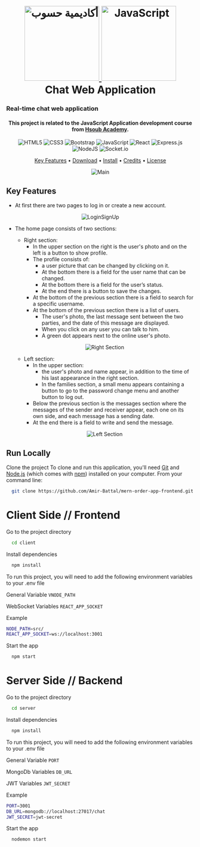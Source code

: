   <h1 align="center">
    <br>
    <a href="https://academy.hsoub.com/learn/javascript-application-development/">
      <img src="https://avatars.githubusercontent.com/u/12829424?s=200&v=4" alt="أكاديمية حسوب" width="200">
      <img src="https://upload.wikimedia.org/wikipedia/commons/6/6a/JavaScript-logo.png" alt="JavaScript" width="200">
    </a>
    <br>
    Chat Web Application
    <br>
  </h1>
  
  <h3>Real-time chat web application</h3>
  
  <h4 align="center">This project is related to the JavaScript Application development course from <a href="https://academy.hsoub.com/learn/javascript-application-development/" target="_blank">Hsoub Academy</a>.</h4>


<div align="center">
  
  ![HTML5](https://img.shields.io/badge/html5-%23E34F26.svg?style=for-the-badge&logo=html5&logoColor=white)
  ![CSS3](https://img.shields.io/badge/css3-%231572B6.svg?style=for-the-badge&logo=css3&logoColor=white)
  ![Bootstrap](https://img.shields.io/badge/bootstrap-%238511FA.svg?style=for-the-badge&logo=bootstrap&logoColor=white)
  ![JavaScript](https://img.shields.io/badge/javascript-%23323330.svg?style=for-the-badge&logo=javascript&logoColor=%23F7DF1E)
  ![React](https://img.shields.io/badge/react-%2320232a.svg?style=for-the-badge&logo=react&logoColor=%2361DAFB)
  ![Express.js](https://img.shields.io/badge/express.js-%23404d59.svg?style=for-the-badge&logo=express&logoColor=%2361DAFB)
  ![NodeJS](https://img.shields.io/badge/node.js-6DA55F?style=for-the-badge&logo=node.js&logoColor=white)
  ![Socket.io](https://img.shields.io/badge/Socket.io-black?style=for-the-badge&logo=socket.io&badgeColor=010101)
</div>
  
  <p align="center">
    <a href="#key-features">Key Features</a> •
    <a href="#download">Download</a> •
    <a href="#install">Install</a> •
    <a href="#credits">Credits</a> •
    <a href="#license">License</a>
  </p>
  
  <div align="center">
    
  ![Main](https://github.com/user-attachments/assets/b7bdadb7-9cb7-4fd7-b9bc-37745698447d)
  </div>
  
  ## Key Features
  
  * At first there are two pages to log in or create a new account.
  <div align="center">
    
  ![LoginSignUp](https://github.com/user-attachments/assets/276c8511-cf26-4bca-ab2a-a24230145b70)
  </div>

  * The home page consists of two sections:
    * Right section:
      * In the upper section on the right is the user's photo and on the left is a button to show profile.
      * The profile consists of:
        * a user picture that can be changed by clicking on it.
        * At the bottom there is a field for the user name that can be changed.
        * At the bottom there is a field for the user’s status.
        * At the end there is a button to save the changes.
      * At the bottom of the previous section there is a field to search for a specific username.
      * At the bottom of the previous section there is a list of users.
        * The user's photo, the last message sent between the two parties, and the date of this message are displayed.
        * When you click on any user you can talk to him.
        * A green dot appears next to the online user's photo.
    <div align="center">
    
    ![Right Section](https://github.com/user-attachments/assets/9c257a05-9f6c-4e67-aba6-b9a00d1f3b4a)
    </div>
          
    * Left section:
      * In the upper section:
        * the user's photo and name appear, in addition to the time of his last appearance in the right section.
        * In the families section, a small menu appears containing a button to go to the password change menu and another button to log out.
      * Below the previous section is the messages section where the messages of the sender and receiver appear, each one on its own side, and each message has a sending date.
      * At the end there is a field to write and send the message.

    <div align="center">
    
    ![Left Section](https://github.com/user-attachments/assets/ed13bf60-5a7a-4a74-a6f2-ca74e48a9951)
    </div>

## Run Locally

Clone the project
To clone and run this application, you'll need [Git](https://git-scm.com) and [Node.js](https://nodejs.org/en/download/) (which comes with [npm](http://npmjs.com)) installed on your computer. From your command line:

```bash
  git clone https://github.com/Amir-Battal/mern-order-app-frontend.git
```

# Client Side // Frontend
Go to the project directory

```bash
  cd client
```

Install dependencies

```bash
  npm install
```

To run this project, you will need to add the following environment variables to your .env file

General Variable
`VNODE_PATH`

WebSocket Variables
`REACT_APP_SOCKET`

Example
```bash
NODE_PATH=src/
REACT_APP_SOCKET=ws://localhost:3001
```

Start the app

```bash
  npm start
```

# Server Side // Backend
Go to the project directory

```bash
  cd server
```

Install dependencies

```bash
  npm install
```

To run this project, you will need to add the following environment variables to your .env file

General Variable
`PORT`

MongoDb Variables
`DB_URL`

JWT Variables
`JWT_SECRET`

Example
```bash
PORT=3001
DB_URL=mongodb://localhost:27017/chat
JWT_SECRET=jwt-secret
```

Start the app

```bash
  nodemon start
```
